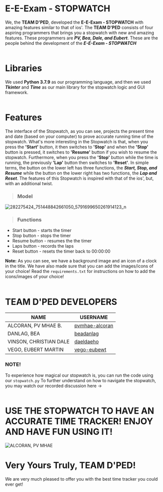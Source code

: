 # E-E-Exam - STOPWATCH
We, the **TEAM D'PED**, developed the **E-E-Exam - STOPWATCH** with amazing features similar to that of ios'. The **TEAM D'PED** consists of four aspiring
programmers that brings you a stopwatch with new and amazing features. These programmers are **_PV, Bea, Dale, and Eubert_**. These are the people behind
the development of the **_E-E-Exam - STOPWATCH_**
</br>
</br>

# Libraries
We used **Python 3.7.9** as our programming language, and then we used **_Tkinter_** and **_Time_** as our main library for the stopwatch logic and GUI framework.
</br>
</br>

# Features
The interface of the Stopwatch, as you can see, projects the present time and date (based on your computer) to prove accurate running time of the stopwatch. What's 
more interesting in the Stopwatch is that, when you press the **'Start'** button, it then switches to **'Stop'** and when the **'Stop'** button is pressed,
it switches to **'Resume'** button if you wish to resume the stopwatch. Furthermore, when you press the **'Stop'** button while the time is running, 
the previously **'Lap'** button then switches to **'Reset'**. In simple terms, the button on the lower left has three functions, the **_Start, Stop, and Resume_** while the button on the lower right has two functions, the **_Lap and Reset_**. The features of this Stopwatch is inspired with that of the ios', but, with an additional twist.

> ### Model
![282275424_751448842661050_5791699650261914123_n](https://user-images.githubusercontent.com/105404849/170876771-d6edbc7d-e33c-4d93-8263-95eedf636b09.png)

> ### Functions
* Start button - starts the timer
* Stop button - stops the timer 
* Resume button - resumes the the timer
* Laps button - records the laps
* Reset button - resets the timer back to 00:00:00

**Note:** As you can see, we have a background image and an icon of a clock in the title. We have also made sure that you can add the images/icons of your choice!
Read the `requirements.txt` for instructions on how to add the icons/images of your choice!
</br>
</br>

# TEAM D'PED DEVELOPERS

|         **NAME**        |         USERNAME          |
|-------------------------|---------------------------|
|  ALCORAN, PV MHAE B.    |  [pvmhae-alcoran](https://github.com/pvmhae-alcoran)  |
|  DANLAG, BEA            |  [beadanlag](https://github.com/beadanlag)  |
|  VINSON, CHRISTIAN DALE |  [daeldaeho](https://github.com/daeldaeho)  |
|  VEGO, EUBERT MARTIN    |  [vego-eubewt](https://github.com/vego-eubewt)  |

### NOTE!
To experience how magical our stopwatch is, you can run the code using our `stopwatch.py`
To further understand on how to navigate the stopwatch, you may watch our recorded discussion here ->
</br>
</br>

# USE THE STOPWATCH TO HAVE AN ACCURATE TIME TRACKER! ENJOY AND HAVE FUN USING IT!

![ALCORAN, PV MHAE](https://user-images.githubusercontent.com/105404849/170834186-5de7ae8c-0943-440a-be2b-4d590ab777d4.png)

# Very Yours Truly, TEAM D'PED!
We are very much pleased to offer you with the best time tracker you could ever get! 


